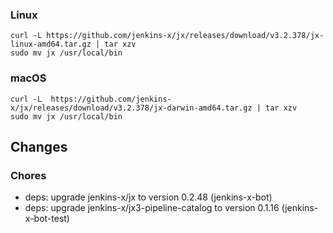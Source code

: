 ### Linux

```shell
curl -L https://github.com/jenkins-x/jx/releases/download/v3.2.378/jx-linux-amd64.tar.gz | tar xzv 
sudo mv jx /usr/local/bin
```

### macOS

```shell
curl -L  https://github.com/jenkins-x/jx/releases/download/v3.2.378/jx-darwin-amd64.tar.gz | tar xzv
sudo mv jx /usr/local/bin
```

## Changes

### Chores

* deps: upgrade jenkins-x/jx to version 0.2.48 (jenkins-x-bot)
* deps: upgrade jenkins-x/jx3-pipeline-catalog to version 0.1.16 (jenkins-x-bot-test)

